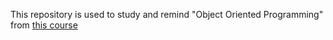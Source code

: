 This repository is used to study and remind "Object Oriented Programming" from [this course](https://www.coursera.org/learn/python-classes-inheritance)
